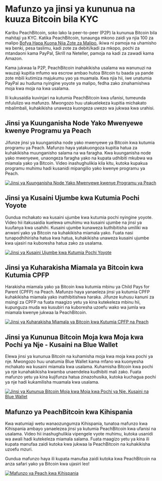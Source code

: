 # Mafunzo ya jinsi ya kununua na kuuza Bitcoin bila KYC

Karibu PeachBitcoin, soko lako la peer-to-peer (P2P) la kununua Bitcoin bila mahitaji ya KYC. Katika PeachBitcoin, tunaunga mkono zaidi ya njia 100 za malipo [Bofya Hapa Kuona Njia Zote za Malipo](https://peachbitcoin.com/Buy-&-Sell-Bitcoin-using-any-payment-method-2024), ikiwa ni pamoja na uhamisho wa benki, pesa taslimu, kadi zote za debiti/kadi za mkopo, pochi za mtandaoni kama PayPal, Skrill na Neteller, pamoja na kadi za zawadi kama Amazon.

Kama jukwaa la P2P, PeachBitcoin inahakikisha usalama wa wanunuzi na wauzaji kupitia mfumo wa escrow ambao hutoa Bitcoin tu baada ya pande zote mbili kutimiza majukumu yao ya muamala. Kwa njia hii, iwe unatumia PayPal au huduma nyingine yoyote ya malipo, fedha zako zinahamishwa moja kwa moja na kwa usalama.

Ili kukusaidia kuvinjari na kutumia PeachBitcoin kwa ufanisi, tumeunda mfululizo wa mafunzo. Mwongozo huu utakuelekeza kupitia michakato mbalimbali, kuhakikisha unaweza kuongeza uwezo wa jukwaa kwa urahisi.

## Jinsi ya Kuunganisha Node Yako Mwenyewe kwenye Programu ya Peach

Jifunze jinsi ya kuunganisha node yako mwenyewe ya Bitcoin kwa kutumia programu ya Peach. Mafunzo haya yatakuongoza kupitia hatua za kuhakikisha muunganisho salama na wa faragha. Kwa kuunganisha node yako mwenyewe, unaongeza faragha yako na kupata udhibiti mkubwa wa miamala yako ya Bitcoin. Video inashughulikia kila kitu, kutoka kupakua programu muhimu hadi kusanidi mipangilio yako kwenye programu ya Peach.

[![Jinsi ya Kuunganisha Node Yako Mwenyewe kwenye Programu ya Peach](https://img.youtube.com/vi/xtvq2i3mIYg/0.jpg)](https://www.youtube.com/watch?v=xtvq2i3mIYg)

## Jinsi ya Kusaini Ujumbe kwa Kutumia Pochi Yoyote

Gundua mchakato wa kusaini ujumbe kwa kutumia pochi nyingine yoyote. Video hii itakusaidia kuelewa umuhimu wa kusaini ujumbe na jinsi ya kuufanya kwa usahihi. Kusaini ujumbe kunaweza kuthibitisha umiliki wa anwani yako ya Bitcoin na kuhakikisha miamala yako. Fuata nasi tunapodhihirisha hatua kwa hatua, kuhakikisha unaweza kusaini ujumbe kwa ujasiri na kuboresha hatua zako za usalama.

[![Jinsi ya Kusaini Ujumbe kwa Kutumia Pochi Yoyote](https://img.youtube.com/vi/xgewSfhLgtY/0.jpg)](https://www.youtube.com/watch?v=xgewSfhLgtY)

## Jinsi ya Kuharakisha Miamala ya Bitcoin kwa Kutumia CPFP

Harakisha miamala yako ya Bitcoin kwa kutumia mbinu ya Child Pays for Parent (CPFP) na Peach. Mafunzo haya yanaeleza jinsi ya kutumia CPFP kuhakikisha miamala yako inathibitishwa haraka. Jifunze kuhusu kanuni za msingi za CPFP na fuata maagizo yetu ya kina kutekeleza mbinu hii, kupunguza muda wa kusubiri na kuboresha uzoefu wako wa jumla wa miamala kwenye jukwaa la PeachBitcoin.

[![Jinsi ya Kuharakisha Miamala ya Bitcoin kwa Kutumia CPFP na Peach](https://img.youtube.com/vi/24OtQkL0CxU/0.jpg)](https://www.youtube.com/watch?v=24OtQkL0CxU)

## Jinsi ya Kununua Bitcoin Moja kwa Moja kwa Pochi ya Nje - Kusaini na Blue Wallet

Elewa jinsi ya kununua Bitcoin na kuhamisha moja kwa moja kwa pochi ya nje. Mwongozo huu unatumia Blue Wallet kama mfano wa kuonyesha mchakato wa kusaini miamala kwa usalama. Kuhamisha Bitcoin kwa pochi ya nje kunahakikisha kwamba unaendelea kudhibiti mali zako. Fuata mafunzo yetu ya kina kujifunza hatua zinazohusika, kutoka kuchagua pochi ya nje hadi kukamilisha muamala kwa usalama.

[![Jinsi ya Kununua Bitcoin Moja kwa Moja kwa Pochi ya Nje. Kusaini na Blue Wallet](https://img.youtube.com/vi/d3STuVfFWfQ/0.jpg)](https://www.youtube.com/watch?v=d3STuVfFWfQ)

## Mafunzo ya PeachBitcoin kwa Kihispania

Kwa watumiaji wetu wanaozungumza Kihispania, tunatoa mafunzo kwa Kihispania ambayo yanaelezea jinsi ya kutumia PeachBitcoin kwa ufanisi na usalama. Video hii inashughulikia vipengele vyote muhimu, kutoka usanidi wa awali hadi kutekeleza miamala salama. Fuata maagizo yetu ya kina ili kupata manufaa zaidi kutoka kwa jukwaa la PeachBitcoin na kuhakikisha uzoefu mzuri.

Gundua mafunzo haya ili kupata manufaa zaidi kutoka kwa PeachBitcoin na anza safari yako ya Bitcoin kwa ujasiri leo!

[![Mafunzo ya Peach kwa Kihispania](https://img.youtube.com/vi/sVwSzTVIe6s/0.jpg)](https://www.youtube.com/watch?v=sVwSzTVIe6s)